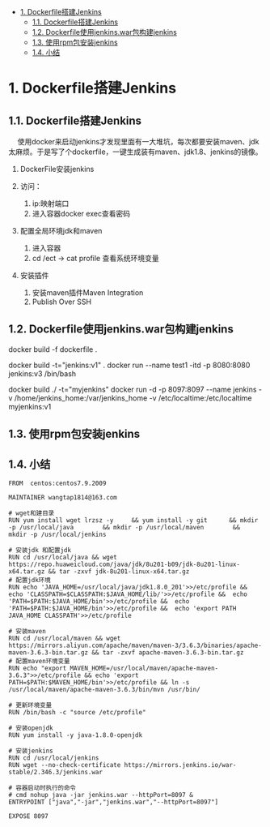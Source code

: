 

<!-- TOC -->

- [1. Dockerfile搭建Jenkins](#1-dockerfile搭建jenkins)
    - [1.1. Dockerfile搭建Jenkins](#11-dockerfile搭建jenkins)
    - [1.2. Dockerfile使用jenkins.war包构建jenkins](#12-dockerfile使用jenkinswar包构建jenkins)
    - [1.3. 使用rpm包安装jenkins](#13-使用rpm包安装jenkins)
    - [1.4. 小结](#14-小结)

<!-- /TOC -->


# 1. Dockerfile搭建Jenkins  

## 1.1. Dockerfile搭建Jenkins
<!-- 
XXX docker使用dockerFile自定义Jenkins
使用docker来启动jenkins才发现里面有一大堆坑，每次都要安装maven、jdk太麻烦。于是写了个dockerfile，一键生成装有maven、jdk1.8、jenkins的镜像。  
https://blog.csdn.net/qq_35031494/article/details/125426380  文档中dockerfile文件maven目录有问题  
按照这份文档配置jdk和maven时， cd /etc -> cat profile 查看系统环境变量
查看数据卷信息 https://blog.csdn.net/m0_64284147/article/details/126571316

docker run -d \
    -p 8888:8080 \
    -p 50000:50000 \
    -v /usr/work/dockerMount/jenkins:/var/jenkins_home \
    -v /etc/localtime:/etc/localtime \
    --restart=always \
    --name=jenkins \
    jenkins/jenkins


启动成功后，无法下载插件
访问时出现无法访问，点击叉号  
1. hudson.model.UpdateCenter.xml文件位于容器内 ./var/jenkins_home/hudson.model.UpdateCenter.xml
2. 或者直接跳过插件下载步骤， admin的密码为首次登录密码

/var/jenkins_home已经挂载到/data/jenkins/
-->


<!-- 
jenkins官网：https://www.jenkinschina.com/doc/book/installing/  
建议使用的Docker映像是jenkinsci/blueocean image(来自 the Docker Hub repository)。  

-->

&emsp; 使用docker来启动jenkins才发现里面有一大堆坑，每次都要安装maven、jdk太麻烦。于是写了个dockerfile，一键生成装有maven、jdk1.8、jenkins的镜像。   

1. DockerFile安装jenkins  

2. 访问：
    1. ip:映射端口
    2. 进入容器docker exec查看密码

2. 配置全局环境jdk和maven  
    1. 进入容器
    2. cd /ect -> cat profile 查看系统环境变量 

3. 安装插件  
    1. 安装maven插件Maven Integration
    2. Publish Over SSH      


## 1.2. Dockerfile使用jenkins.war包构建jenkins

<!-- 

用最新jenkins.war包 构建jenkins
https://blog.csdn.net/whh18254122507/article/details/81783430
https://www.cnblogs.com/namedgx/p/15420711.html
https://www.bbsmax.com/A/gVdnMXBN5W/


dockerfile构建jenkins流水线
https://blog.csdn.net/weixin_44663310/article/details/125565946

-->


docker build -f dockerfile .

docker build -t="jenkins:v1" .
docker run --name test1 -itd -p 8080:8080 jenkins:v3 /bin/bash


docker build ./ -t="myjenkins"
docker run -d -p 8097:8097 --name jenkins -v /home/jenkins_home:/var/jenkins_home -v /etc/localtime:/etc/localtime myjenkins:v1  


## 1.3. 使用rpm包安装jenkins
<!-- 

https://blog.csdn.net/weixin_43895083/article/details/127226397
-->


## 1.4. 小结
<!-- 
根据下面文章自己写Dockerfile

https://blog.csdn.net/qq_35031494/article/details/125426380 
https://blog.csdn.net/weixin_43895083/article/details/127226397

shell脚本修改文件
https://blog.51cto.com/u_12660945/5161654
-->


```text
FROM  centos:centos7.9.2009

MAINTAINER wangtap1814@163.com

# wget和建目录
RUN yum install wget lrzsz -y     && yum install -y git      && mkdir -p /usr/local/java        && mkdir -p /usr/local/maven        &&  mkdir -p /usr/local/jenkins

# 安装jdk 和配置jdk
RUN cd /usr/local/java && wget https://repo.huaweicloud.com/java/jdk/8u201-b09/jdk-8u201-linux-x64.tar.gz && tar -zxvf jdk-8u201-linux-x64.tar.gz
# 配置jdk环境
RUN echo 'JAVA_HOME=/usr/local/java/jdk1.8.0_201'>>/etc/profile &&  echo 'CLASSPATH=$CLASSPATH:$JAVA_HOME/lib/'>>/etc/profile &&  echo 'PATH=$PATH:$JAVA_HOME/bin'>>/etc/profile &&  echo 'PATH=$PATH:$JAVA_HOME/bin'>>/etc/profile &&  echo 'export PATH JAVA_HOME CLASSPATH'>>/etc/profile

# 安装maven
RUN cd /usr/local/maven && wget https://mirrors.aliyun.com/apache/maven/maven-3/3.6.3/binaries/apache-maven-3.6.3-bin.tar.gz && tar -zxvf apache-maven-3.6.3-bin.tar.gz
# 配置maven环境变量
RUN echo "export MAVEN_HOME=/usr/local/maven/apache-maven-3.6.3">>/etc/profile && echo 'export PATH=$PATH:$MAVEN_HOME/bin'>>/etc/profile && ln -s /usr/local/maven/apache-maven-3.6.3/bin/mvn /usr/bin/

# 更新环境变量
RUN /bin/bash -c "source /etc/profile"

# 安装openjdk
RUN yum install -y java-1.8.0-openjdk

# 安装jenkins
RUN cd /usr/local/jenkins    
RUN wget --no-check-certificate https://mirrors.jenkins.io/war-stable/2.346.3/jenkins.war  

# 容器启动时执行的命令  
# cmd nohup java -jar jenkins.war --httpPort=8097 &
ENTRYPOINT ["java","-jar","jenkins.war","--httpPort=8097"]

EXPOSE 8097
```